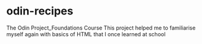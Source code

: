# odin-recipes
The Odin Project_Foundations Course
This project helped me to familiarise myself again with basics of HTML that I once learned at school

